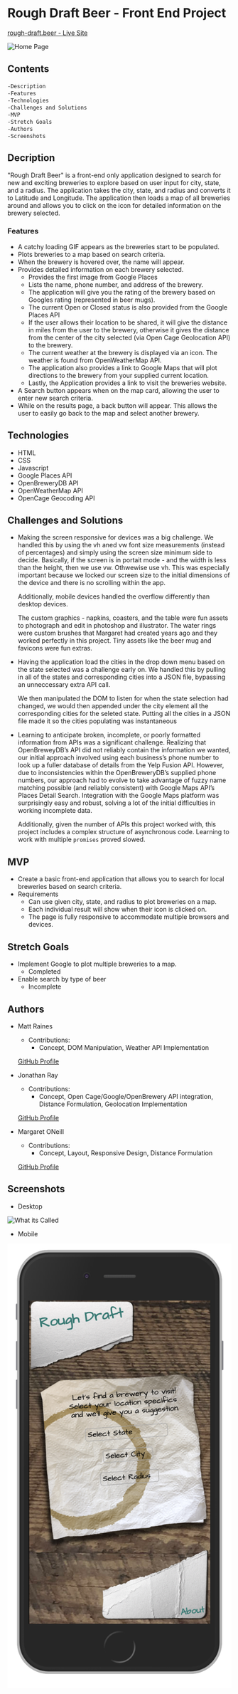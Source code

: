 # Rough Draft Beer - Front End Project

[rough-draft.beer - Live Site](https://rough-draft.beer "Live Site")

![Home Page](./read-me-assets/top-image.png)

## Contents
    -Description
    -Features
    -Technologies
    -Challenges and Solutions
    -MVP
    -Stretch Goals
    -Authors
    -Screenshots

## Decription
"Rough Draft Beer" is a front-end only application designed to search for new and exciting breweries to explore based on user input for city, state, and a radius. The application takes the city, state, and radius and converts it to Latitude and Longitude. The application then loads a map of all breweries around and allows you to click on the icon for detailed information on the brewery selected.

### Features
* A catchy loading GIF appears as the breweries start to be populated.
* Plots breweries to a map based on search criteria.
* When the brewery is hovered over, the name will appear.
* Provides detailed information on each brewery selected.
    * Provides the first image from Google Places
    * Lists the name, phone number, and address of the brewery.
    * The application will give you the rating of the brewery based on Googles rating (represented in beer mugs).
    * The current Open or Closed status is also provided from the Google Places API
    * If the user allows their location to be shared, it will give the distance in miles from the user to the brewery, otherwise it gives the distance from the center of the city selected (via Open Cage Geolocation API) to the brewery.
    * The current weather at the brewery is displayed via an icon. The weather is found from OpenWeatherMap API.
    * The application also provides a link to Google Maps that will plot directions to the brewery from your supplied current location.
    * Lastly, the Application provides a link to visit the breweries website.
* A Search button appears when on the map card, allowing the user to enter new search criteria.
* While on the results page, a back button will appear. This allows the user to easily go back to the map and select another brewery.


## Technologies
* HTML
* CSS
* Javascript
* Google Places API
* OpenBreweryDB API
* OpenWeatherMap API
* OpenCage Geocoding API

## Challenges and Solutions
* Making the screen responsive for devices was a big challenge.  We handled this by using the vh aned vw font size measurements (instead of percentages) and simply using the screen size minimum side to decide.  Basically, if the screen is in portait mode - and the width is less than the height, then we use vw.  Othwewise use vh.  This was especially important because we locked our screen size to the initial dimensions of the device and there is no scrolling within the app.

    Additionally, mobile devices handled the overflow differently than desktop devices.

    The custom graphics - napkins, coasters, and the table were fun assets to photograph and edit in photoshop and illustrator.  The water rings were custom brushes that Margaret had created years ago and they worked perfectly in this project.  Tiny assets like the beer mug and favicons were fun extras.

* Having the application load the cities in the drop down menu based on the state selected was a challenge early on. We handled this by pulling in all of the states and corresponding cities into a JSON file, bypassing an unneccessary extra API call.

    We then manipulated the DOM to listen for when the state selection had changed, we would then appended under the city element all the corresponding cities for the seleted state. Putting all the cities in a JSON file made it so the cities populating was instantaneous


* Learning to anticipate broken, incomplete, or poorly formatted information from APIs was a significant challenge. Realizing that OpenBreweyDB’s API did not reliably contain the information we wanted, our initial approach involved using each business’s phone number to look up a fuller database of details from the Yelp Fusion API. However, due to inconsistencies within the OpenBreweryDB’s supplied phone numbers, our approach had to evolve to take advantage of fuzzy name matching possible (and reliably consistent) with Google Maps  API’s Places Detail Search. Integration with the Google Maps platform was surprisingly easy and robust, solving a lot of the initial difficulties in working incomplete data.

    Additionally, given the number of APIs this project worked with, this project includes a complex structure of asynchronous code. Learning to work with multiple `promises` proved slowed.


## MVP
* Create a basic front-end application that allows you to search for local breweries based on search criteria.
* Requirements
    * Can use given city, state, and radius to plot breweries on a map.
    * Each individual result will show when their icon is clicked on.
    * The page is fully responsive to accommodate multiple browsers and devices.

## Stretch Goals
* Implement Google to plot multiple breweries to a map.
    * Completed
* Enable search by type of beer
    * Incomplete

## Authors
* Matt Raines
    * Contributions:
        * Concept, DOM Manipulation, Weather API Implementation
    
    [GitHub Profile](https://github.com/mraines4)

* Jonathan Ray
    * Contributions:
        * Concept, Open Cage/Google/OpenBrewery API integration, Distance Formulation, Geolocation Implementation
    
    [GitHub Profile](https://github.com/ray-jonathan)

* Margaret ONeill
    * Contributions:
        * Concept, Layout, Responsive Design, Distance Formulation
    
    [GitHub Profile](https://github.com/MAOneill)

## Screenshots
* Desktop

![What its Called](./read-me-assets/search-screen-desktop.png)

* Mobile

![What its Called](./read-me-assets/search-screen-mobile.png)
